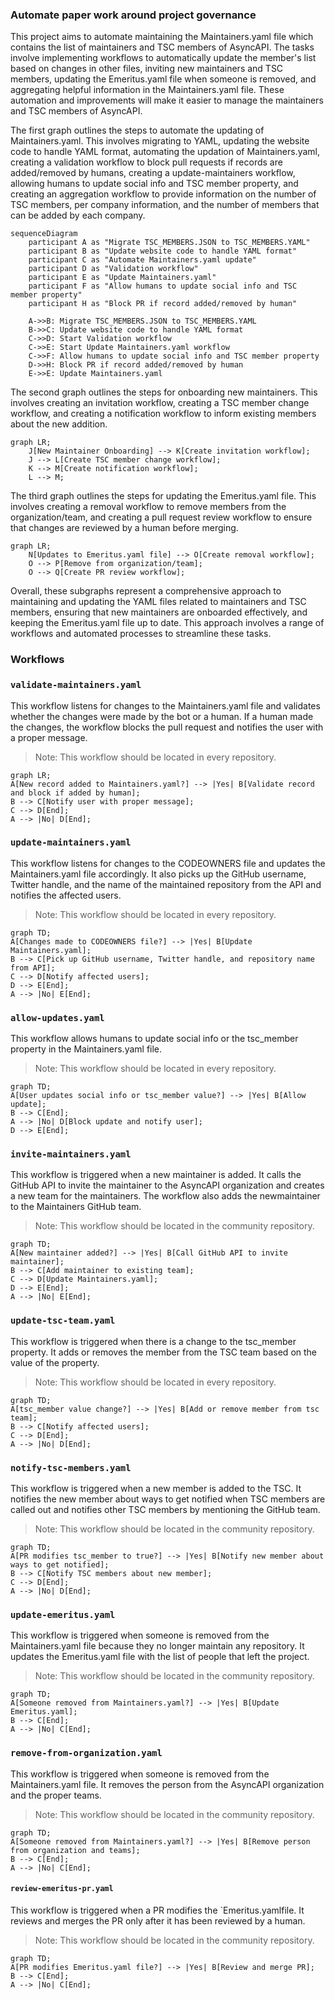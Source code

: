 ### Automate paper work around project governance

 This project aims to automate maintaining the Maintainers.yaml file which contains the list of maintainers and TSC members of AsyncAPI. The tasks involve implementing workflows to automatically update the member's list based on changes in other files, inviting new maintainers and TSC members, updating the Emeritus.yaml file when someone is removed, and aggregating helpful information in the Maintainers.yaml file. These automation and improvements will make it easier to manage the maintainers and TSC members of AsyncAPI.


The first graph outlines the steps to automate the updating of Maintainers.yaml. This involves migrating to YAML, updating the website code to handle YAML format, automating the updation of Maintainers.yaml, creating a validation workflow to block pull requests if records are added/removed by humans, creating a update-maintainers workflow, allowing humans to update social info and TSC member property, and creating an aggregation workflow to provide information on the number of TSC members, per company information, and the number of members that can be added by each company.


```mermaid
sequenceDiagram
    participant A as "Migrate TSC_MEMBERS.JSON to TSC_MEMBERS.YAML"
    participant B as "Update website code to handle YAML format"
    participant C as "Automate Maintainers.yaml update"
    participant D as "Validation workflow"
    participant E as "Update Maintainers.yaml"
    participant F as "Allow humans to update social info and TSC member property"
    participant H as "Block PR if record added/removed by human"

    A->>B: Migrate TSC_MEMBERS.JSON to TSC_MEMBERS.YAML
    B->>C: Update website code to handle YAML format
    C->>D: Start Validation workflow
    C->>E: Start Update Maintainers.yaml workflow
    C->>F: Allow humans to update social info and TSC member property
    D->>H: Block PR if record added/removed by human
    E->>E: Update Maintainers.yaml

```


The second graph outlines the steps for onboarding new maintainers. This involves creating an invitation workflow, creating a TSC member change workflow, and creating a notification workflow to inform existing members about the new addition.

```mermaid
graph LR;
    J[New Maintainer Onboarding] --> K[Create invitation workflow];
    J --> L[Create TSC member change workflow];
    K --> M[Create notification workflow];
    L --> M;    
```

The third graph outlines the steps for updating the Emeritus.yaml file. This involves creating a removal workflow to remove members from the organization/team, and creating a pull request review workflow to ensure that changes are reviewed by a human before merging.

```mermaid 
graph LR;
    N[Updates to Emeritus.yaml file] --> O[Create removal workflow];
    O --> P[Remove from organization/team];
    O --> Q[Create PR review workflow];
```


Overall, these subgraphs represent a comprehensive approach to maintaining and updating the YAML files related to maintainers and TSC members, ensuring that new maintainers are onboarded effectively, and keeping the Emeritus.yaml file up to date. This approach involves a range of workflows and automated processes to streamline these tasks.


### Workflows 

### `validate-maintainers.yaml`

This workflow listens for changes to the Maintainers.yaml file and validates whether the changes were made by the bot or a human. If a human made the changes, the workflow blocks the pull request and notifies the user with a proper message.

> Note: This workflow should be located in every repository.

```mermaid
graph LR;
A[New record added to Maintainers.yaml?] --> |Yes| B[Validate record and block if added by human];
B --> C[Notify user with proper message];
C --> D[End];
A --> |No| D[End];
```

### `update-maintainers.yaml`

This workflow listens for changes to the CODEOWNERS file and updates the Maintainers.yaml file accordingly. It also picks up the GitHub username, Twitter handle, and the name of the maintained repository from the API and notifies the affected users.

> Note: This workflow should be located in every repository.

```mermaid
graph TD;
A[Changes made to CODEOWNERS file?] --> |Yes| B[Update Maintainers.yaml];
B --> C[Pick up GitHub username, Twitter handle, and repository name from API];
C --> D[Notify affected users];
D --> E[End];
A --> |No| E[End];
```

### `allow-updates.yaml`

This workflow allows humans to update social info or the tsc_member property in the Maintainers.yaml file.

> Note: This workflow should be located in every repository.

```mermaid
graph TD;
A[User updates social info or tsc_member value?] --> |Yes| B[Allow update];
B --> C[End];
A --> |No| D[Block update and notify user];
D --> E[End];
```

### `invite-maintainers.yaml`

This workflow is triggered when a new maintainer is added. It calls the GitHub API to invite the maintainer to the AsyncAPI organization and creates a new team for the maintainers. The workflow also adds the newmaintainer to the Maintainers GitHub team.

> Note: This workflow should be located in the community repository.

```mermaid
graph TD;
A[New maintainer added?] --> |Yes| B[Call GitHub API to invite maintainer];
B --> C[Add maintainer to existing team];
C --> D[Update Maintainers.yaml];
D --> E[End];
A --> |No| E[End];
```

### `update-tsc-team.yaml`

This workflow is triggered when there is a change to the tsc_member property. It adds or removes the member from the TSC team based on the value of the property.

> Note: This workflow should be located in every repository.

```mermaid
graph TD;
A[tsc_member value change?] --> |Yes| B[Add or remove member from tsc team];
B --> C[Notify affected users];
C --> D[End];
A --> |No| D[End];
```

### `notify-tsc-members.yaml`

This workflow is triggered when a new member is added to the TSC. It notifies the new member about ways to get notified when TSC members are called out and notifies other TSC members by mentioning the GitHub team.

> Note: This workflow should be located in the community repository.

```mermaid
graph TD;
A[PR modifies tsc_member to true?] --> |Yes| B[Notify new member about ways to get notified];
B --> C[Notify TSC members about new member];
C --> D[End];
A --> |No| D[End];
```

### `update-emeritus.yaml`

This workflow is triggered when someone is removed from the Maintainers.yaml file because they no longer maintain any repository. It updates the Emeritus.yaml file with the list of people that left the project.

> Note: This workflow should be located in the community repository.

```mermaid
graph TD;
A[Someone removed from Maintainers.yaml?] --> |Yes| B[Update Emeritus.yaml];
B --> C[End];
A --> |No| C[End];
```

### `remove-from-organization.yaml`

This workflow is triggered when someone is removed from the Maintainers.yaml file. It removes the person from the AsyncAPI organization and the proper teams.

> Note: This workflow should be located in the community repository.

```mermaid
graph TD;
A[Someone removed from Maintainers.yaml?] --> |Yes| B[Remove person from organization and teams];
B --> C[End];
A --> |No| C[End];
```

#### `review-emeritus-pr.yaml`

This workflow is triggered when a PR modifies the `Emeritus.yamlfile. It reviews and merges the PR only after it has been reviewed by a human.

> Note: This workflow should be located in the community repository.

```mermaid 
graph TD;
A[PR modifies Emeritus.yaml file?] --> |Yes| B[Review and merge PR];
B --> C[End];
A --> |No| C[End];
```